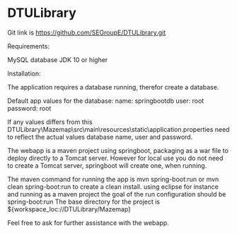 # DTULibrary
Git link is https://github.com/SEGroupE/DTULibrary.git

Requirements:

MySQL database
JDK 10 or higher

Installation:

The application requires a database running, therefor create a database.

Default app values for the database:
name: springbootdb
user: root
password: root

If any values differs from this DTULibrary\Mazemap\src\main\resources\static\application.properties need to reflect the actual values database name, user and password.

The webapp is a maven project using springboot, packaging as a war file to deploy directly to a Tomcat server. 
However for local use you do not need to create a Tomcat server, springboot will create one, when running.

The maven command for running the app is mvn spring-boot:run or mvn clean spring-boot:run to create a clean install.
using eclipse for instance and running as a maven project the goal of the run configuration should be spring-boot:run
The base directory for the project is ${workspace_loc://DTULibrary/Mazemap}

Feel free to ask for further assistance with the webapp.




